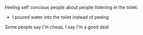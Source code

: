 Feeling self concious people about people listening in the toilet:
- I poured water into the toilet instead of peeing

Some people say I'm cheap, I say I'm a good deal